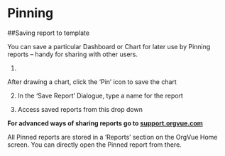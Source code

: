 # Pinning

##Saving report to template

You can save a particular Dashboard or Chart for later use by Pinning reports – handy for sharing with other users.

1.
After drawing a chart, click the ‘Pin’ icon to save the chart



2. In the ‘Save Report’ Dialogue, type a name for the report

3. Access saved reports from this drop down

**For advanced ways of sharing reports go to [support.orgvue.com](support.orgvue.com)**

All Pinned reports are stored in a ‘Reports’ section on the OrgVue Home screen. You can directly open the Pinned report from there.

